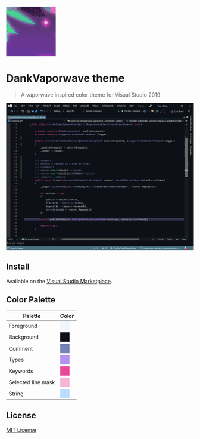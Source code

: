 ![Icon](./icon.jpg) 
# DankVaporwave theme
> A vaporwave inspired color theme for Visual Studio 2019

![alt text](./example.png "Example")

## Install
Available on the [Visual Studio Marketplace](https://marketplace.visualstudio.com/items?itemName=JBW.DankVaporwave).

## Color Palette

| Palette            | Color                                                                     |
|--------------------|---------------------------------------------------------------------------|
| Foreground         | <div style="width: 25px; height: 25px; background-color: #F0F6FC;"></div> |
| Background         | <div style="width: 25px; height: 25px; background-color: #0D1117;"></div> |
| Comment            | <div style="width: 25px; height: 25px; background-color: #7584B3;"></div> |
| Types              | <div style="width: 25px; height: 25px; background-color: #B392F0;"></div> |
| Keywords           | <div style="width: 25px; height: 25px; background-color: #E74A98;"></div> |
| Selected line mask | <div style="width: 25px; height: 25px; background-color: #F5B6D6;"></div> |
| String             | <div style="width: 25px; height: 25px; background-color: #BBDDFF;"></div> |


## License
[MIT License](./LICENSE.txt)
